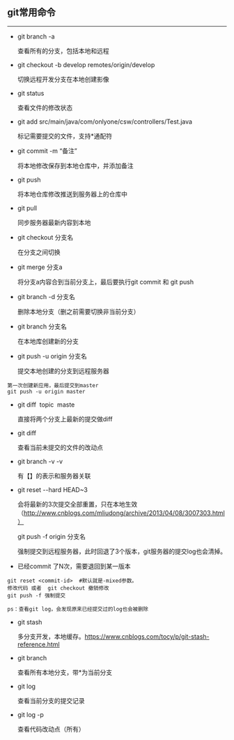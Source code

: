## git常用命令

---

* 	git branch -a      

  	查看所有的分支，包括本地和远程
   
*	git checkout -b develop remotes/origin/develop   

	切换远程开发分支在本地创建影像
	
*	git status 

	查看文件的修改状态 
	
*	git add src/main/java/com/onlyone/csw/controllers/Test.java 

	标记需要提交的文件，支持*通配符
	
*	git commit -m “备注”  

	将本地修改保存到本地仓库中，并添加备注
	
*	git push

	将本地仓库修改推送到服务器上的仓库中
	
*	git pull 

	同步服务器最新内容到本地
	
*	git checkout 分支名        

	在分支之间切换 
	
*	git merge 分支a   

	将分支a内容合到当前分支上，最后要执行git commit 和 git push

*	git branch -d 分支名      

	删除本地分支（删之前需要切换非当前分支）

*	git branch 分支名       

	在本地库创建新的分支

*	git push -u origin 分支名     

	提交本地创建的分支到远程服务器	

```
第一次创建新应用，最后提交到master
git push -u origin master
```
	
*	git diff  topic  maste    

	直接将两个分支上最新的提交做diff	
	
* 	git diff
	
	查看当前未提交的文件的改动点
	
*	git branch -v -v     

	有【】的表示和服务器关联
	
*	git reset --hard HEAD~3  

	会将最新的3次提交全部重置，只在本地生效 （http://www.cnblogs.com/mliudong/archive/2013/04/08/3007303.html）
	
	git push -f origin 分支名 
	
	强制提交到远程服务器，此时回退了3个版本，git服务器的提交log也会清掉。


*  已经commit 了N次，需要退回到某一版本

```
git reset <commit-id>  #默认就是-mixed参数。
修改代码 或者  git checkout 撤销修改
git push -f 强制提交

ps：查看git log，会发现原来已经提交过的log也会被删除

```	

*  git stash
   
   多分支开发，本地缓存。https://www.cnblogs.com/tocy/p/git-stash-reference.html
 
*	git branch 

	查看所有本地分支，带*为当前分支	
	
*	git log  

	查看当前分支的提交记录

*	git log -p   

	查看代码改动点（所有）


